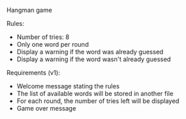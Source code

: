 Hangman game

Rules: 
- Number of tries: 8
- Only one word per round
- Display a warning if the word was already guessed 
- Display a warning if the word wasn't already guessed
 
Requirements (v1):
- Welcome message stating the rules
- The list of available words will be stored in another file
- For each round, the number of tries left will be displayed
- Game over message
